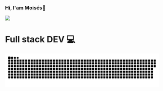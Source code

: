 ### Hi, I'am Moisés👋 
![](https://komarev.com/ghpvc/?username=DeveloperMDCM&color=green)
<h1> Full stack DEV 💻</h1>
<!-- <a href=#><img src="header.gif" width="100%" height="320px"></a> -->
<a href=#><img src="contributions.svg"></a>
